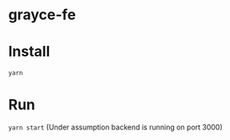 # grayce-fe

# Install
`yarn`

# Run
`yarn start`
(Under assumption backend is running on port 3000)
